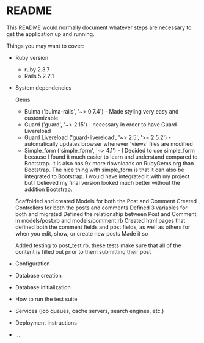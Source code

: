 # README

This README would normally document whatever steps are necessary to get the
application up and running.

Things you may want to cover:



* Ruby version
    
   - ruby 2.3.7
   - Rails 5.2.2.1

* System dependencies

  Gems
    - Bulma ('bulma-rails', '~> 0.7.4') - Made styling very easy and customizable
   - Guard ('guard', '~> 2.15') - necessary in order to have Guard Livereload
   - Guard Livereload ('guard-livereload', '~> 2.5', '>= 2.5.2') - automatically updates browser whenever 'views' files are modified
    - Simple_form ('simple_form', '~> 4.1') - I Decided to use simple_form because I found it much easier to learn and understand compared to Bootstrap. It is also has 9x more downloads on RubyGems.org than Bootstrap. The nice thing with simple_form is that it can also be integrated to Bootstrap. I would have integrated it with my project but I believed my final version looked much better without the addition Bootstrap. 

    
    Scaffolded and created Models for both the Post and Comment
    Created Controllers for both the posts and comments 
        Defined 3 variables for both and migrated 
    Defined the relationship between Post and Comment in models/post.rb and models/comment.rb
    Created html pages that defined both the comment fields and post fields, as well as others for when you edit, show, or create new posts
    Made it so 
    
    Added testing to post_test.rb, these tests make sure that all of the content is filled out prior to them submitting their post


* Configuration

* Database creation

* Database initialization

* How to run the test suite

* Services (job queues, cache servers, search engines, etc.)

* Deployment instructions

* ...
